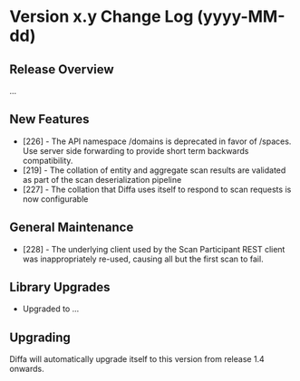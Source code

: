 # Version x.y Change Log (yyyy-MM-dd)

## Release Overview

...

## New Features

* [226] - The API namespace /domains is deprecated in favor of /spaces. Use server side forwarding to provide short term backwards compatibility.
* [219] - The collation of entity and aggregate scan results are validated as part of the scan deserialization pipeline
* [227] - The collation that Diffa uses itself to respond to scan requests is now configurable

## General Maintenance

* [228] - The underlying client used by the Scan Participant REST client was inappropriately re-used, causing all but the first scan to fail.

## Library Upgrades

* Upgraded to ...

## Upgrading

Diffa will automatically upgrade itself to this version from release 1.4 onwards.
